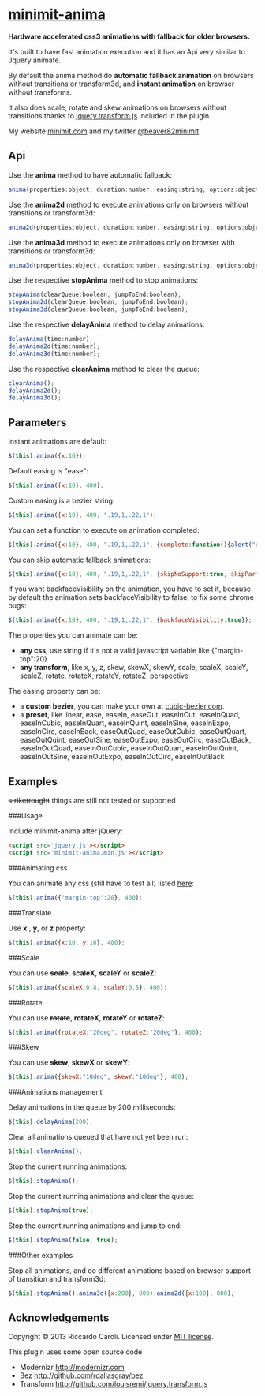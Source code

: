 # [minimit-anima](http://www.minimit.com/projects/code/minimit-anima-plugin)

**Hardware accelerated css3 animations with fallback for older browsers.**

It's built to have fast animation execution and it has an Api very similar to Jquery animate.

By default the anima method do **automatic fallback animation** on browsers without transitions or transform3d, and **instant animation** on browser without transforms.

It also does scale, rotate and skew animations on browsers without transitions thanks to <a href="https://github.com/louisremi/jquery.transform.js" target="_blank">jquery.transform.js</a> included in the plugin.

My website [minimit.com](http://www.minimit.com) and my twitter [@beaver82minimit](http://twitter.com/beaver82minimit)

Api
-------

Use the **anima** method to have automatic fallback:

``` javascript
anima(properties:object, duration:number, easing:string, options:object);
```

Use the **anima2d** method to execute animations only on browsers without transitions or transform3d:

``` javascript
anima2d(properties:object, duration:number, easing:string, options:object);
```

Use the **anima3d** method to execute animations only on browser with transitions or transform3d:

``` javascript
anima3d(properties:object, duration:number, easing:string, options:object);
```

Use the respective **stopAnima** method to stop animations:

``` javascript
stopAnima(clearQueue:boolean, jumpToEnd:boolean);
stopAnima2d(clearQueue:boolean, jumpToEnd:boolean);
stopAnima3d(clearQueue:boolean, jumpToEnd:boolean);
```

Use the respective **delayAnima** method to delay animations:

``` javascript
delayAnima(time:number);
delayAnima2d(time:number);
delayAnima3d(time:number);
```

Use the respective **clearAnima** method to clear the queue:

``` javascript
clearAnima();
delayAnima2d();
delayAnima3d();
```

Parameters
-------

Instant animations are default:

``` javascript
$(this).anima({x:10});
```

Default easing is "ease":

``` javascript
$(this).anima({x:10}, 400);
```

Custom easing is a bezier string:

``` javascript
$(this).anima({x:10}, 400, ".19,1,.22,1");
```

You can set a function to execute on animation completed:

``` javascript
$(this).anima({x:10}, 400, ".19,1,.22,1", {complete:function(){alert("done")}});
```

You can skip automatic fallback animations:

``` javascript
$(this).anima({x:10}, 400, ".19,1,.22,1", {skipNoSupport:true, skipPartialSupport:true});
```

If you want backfaceVisibility on the animation, you have to set it, because by default the animation sets backfaceVisibility to false, to fix some chrome bugs:

``` javascript
$(this).anima({x:10}, 400, ".19,1,.22,1", {backfaceVisibility:true});
```

The properties you can animate can be:
* **any css**, use string if it's not a valid javascript variable like {"margin-top":20}
* **any transform**, like x, y, z, skew, skewX, skewY, scale, scaleX, scaleY, scaleZ, rotate, rotateX, rotateY, rotateZ, perspective

The easing property can be:
* a **custom bezier**, you can make your own at [cubic-bezier.com](http://cubic-bezier.com).
* a **preset**, like linear, ease, easeIn, easeOut, easeInOut, easeInQuad, easeInCubic, easeInQuart, easeInQuint, easeInSine, easeInExpo, easeInCirc, easeInBack, easeOutQuad, easeOutCubic, easeOutQuart, easeOutQuint, easeOutSine, easeOutExpo, easeOutCirc, easeOutBack, easeInOutQuad, easeInOutCubic, easeInOutQuart, easeInOutQuint, easeInOutSine, easeInOutExpo, easeInOutCirc, easeInOutBack

Examples
-------

~~striketrought~~ things are still not tested or supported

###Usage

Include minimit-anima after jQuery:

``` html
<script src='jquery.js'></script>
<script src='minimit-anima.min.js'></script>
```

###Animating css

You can animate any css (still have to test all) listed [here](http://developer.mozilla.org/en-US/docs/Web/CSS/CSS_animated_properties?redirectlocale=en-US&redirectslug=CSS%2FCSS_animated_properties):

``` javascript
$(this).anima({"margin-top":20}, 400);
```

###Translate

Use **x** , **y**, or **z** property:

``` javascript
$(this).anima({x:10, y:10}, 400);
```

###Scale

You can use ~~**scale**~~, **scaleX**, **scaleY** or **scaleZ**:

``` javascript
$(this).anima({scaleX:0.8, scaleY:0.8}, 400);
```

###Rotate

You can use ~~**rotate**~~, **rotateX**, **rotateY** or **rotateZ**:

``` javascript
$(this).anima({rotateX:"20deg", rotateZ:"20deg"}, 400);
```

###Skew

You can use ~~**skew**~~, **skewX** or **skewY**:

``` javascript
$(this).anima({skewX:"10deg", skewY:"10deg"}, 400);
```

###Animations management

Delay animations in the queue by 200 milliseconds:

``` javascript
$(this).delayAnima(200);
```

Clear all animations queued that have not yet been run:

``` javascript
$(this).clearAnima();
```

Stop the current running animations:

``` javascript
$(this).stopAnima();
```

Stop the current running animations and clear the queue:

``` javascript
$(this).stopAnima(true);
```

Stop the current running animations and jump to end:

``` javascript
$(this).stopAnima(false, true);
```

###Other examples

Stop all animations, and do different animations based on browser support of transition and transform3d:

``` javascript
$(this).stopAnima().anima3d({x:200}, 800).anima2d({x:100}, 800);
```

Acknowledgements
-------
Copyright © 2013 Riccardo Caroli. Licensed under [MIT license](http://www.opensource.org/licenses/mit-license.php).

This plugin uses some open source code
* Modernizr http://modernizr.com
* Bez http://github.com/rdallasgray/bez
* Transform http://github.com/louisremi/jquery.transform.js
